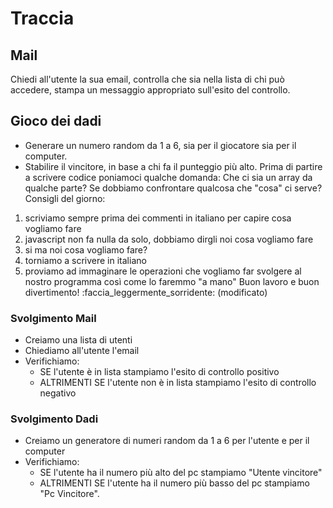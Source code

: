# Traccia
## Mail
Chiedi all'utente la sua email,
controlla che sia nella lista di chi può accedere,
stampa un messaggio appropriato sull'esito del controllo.
## Gioco dei dadi
- Generare un numero random da 1 a 6, sia per il giocatore sia per il computer.
- Stabilire il vincitore, in base a chi fa il punteggio più alto.
Prima di partire a scrivere codice poniamoci qualche domanda:
Che ci sia un array da qualche parte?
Se dobbiamo confrontare qualcosa che "cosa" ci serve?
Consigli del giorno:
1. scriviamo sempre prima dei commenti in italiano per capire cosa vogliamo fare
2. javascript non fa nulla da solo, dobbiamo dirgli noi cosa vogliamo fare
3. si ma noi cosa vogliamo fare?
4. torniamo a scrivere in italiano
5. proviamo ad immaginare le operazioni che vogliamo far svolgere al nostro programma così come lo faremmo "a mano"
Buon lavoro e buon divertimento! :faccia_leggermente_sorridente: (modificato) 

### Svolgimento Mail
- Creiamo una lista di utenti 
- Chiediamo all'utente l'email
- Verifichiamo:
    - SE l'utente è in lista stampiamo l'esito di controllo positivo 
    - ALTRIMENTI SE l'utente non è in lista stampiamo  l'esito di controllo negativo

### Svolgimento Dadi
- Creiamo un generatore di numeri random da 1 a 6 per l'utente e per il computer
- Verifichiamo:
    - SE l'utente ha il numero più alto del pc stampiamo "Utente vincitore"
    - ALTRIMENTI SE l'utente ha il numero più basso del pc stampiamo "Pc Vincitore".
